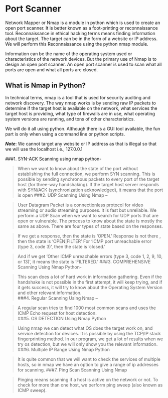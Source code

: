 # Port Scanner
Network Mapper or Nmap is a module in python which is used to create an open port scanner. It is better known as a foot-printing or reconnaissance tool. Reconnaissance in ethical hacking terms means finding information about the target. The target can be in the form of a website or IP address. We will perform this Reconnaissance using the python nmap module. 

Information can be the name of the operating system used or characteristics of the network devices. But the primary use of Nmap is to design an open port scanner. An open port scanner is used to scan what all ports are open and what all ports are closed.  

## What is Nmap in Python? 

In technical terms, nmap is a tool that is used for security auditing and network discovery. The way nmap works is by sending raw IP packets to determine if the target host is available on the network, what services the target host is providing, what type of firewalls are in use, what operating system versions are running, and tons of other characteristics. 

We will do it all using python. Although there is a GUI tool available, the fun part is only when using a command line or python scripts. 

***Note***: We cannot target any website or IP address as that is illegal so that we will use the localhost i.e., 127.0.0.1 

###1. SYN-ACK Scanning using nmap python-

> When we want to know about the state of the port without establishing the full connection, we perform SYN scanning. This is possible by sending synchronous packets to every port of the target host (for three-way handshaking). If the target host server responds with SYN/ACK (synchronization acknowledged), it means that the port is open 
###2. UDP Scanning Using Nmap –

> User Datagram Packet is a connectionless protocol for video streaming or audio streaming purposes. It is fast but unreliable. We perform a UDP Scan when we want to search for UDP ports that are open or vulnerable. The process to know about the state is mostly the same as above. There are four types of state based on the responses.

> If we get a response, then the state is ‘OPEN.’ 
Response is not there , then the state is ‘OPEN|FILTER’ 
For ‘ICMP port unreachable error (type 3, code 3)’, then the state is ‘closed.’ 

>And if we get ‘Other ICMP unreachable errors (type 3, code 1, 2, 9, 10, or 13)’, it means the state is ‘FILTERED.’ 
###3. COMPREHENSIVE Scanning Using Nmap Python-

> This scan does a lot of hard work in information gathering. Even if the handshake is not possible in the first attempt, it will keep trying, and if it gets success, it will try to know about the Operating System Version and other relevant information.  
###4. Regular Scanning Using Nmap –

> A regular scan tries to find 1000 most common scans and uses the ICMP Echo request for host detection.  
###5. OS DETECTION Using Nmap Python

> Using nmap we can detect what OS does the target work on, and service detection for devices. It is possible by using the TCP/IP stack fingerprinting method. In our program, we get a lot of results when we try os detection, but we will only show you the relevant information.
###6. Multiple IP Range Using Nmap Python

> It is quite common that we will want to check the services of multiple hosts, so in nmap we have an option to give a range of ip addresses for scanning.
###7. Ping Scan Scanning Using Nmap

> Pinging means scanning if a host is active on the network or not. To check for more than one host, we perform ping sweep (also known as ICMP sweep).

